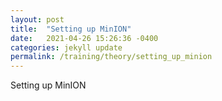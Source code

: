 ```yaml
---
layout: post
title:  "Setting up MinION"
date:   2021-04-26 15:26:36 -0400
categories: jekyll update
permalink: /training/theory/setting_up_minion
---
```


Setting up MinION
